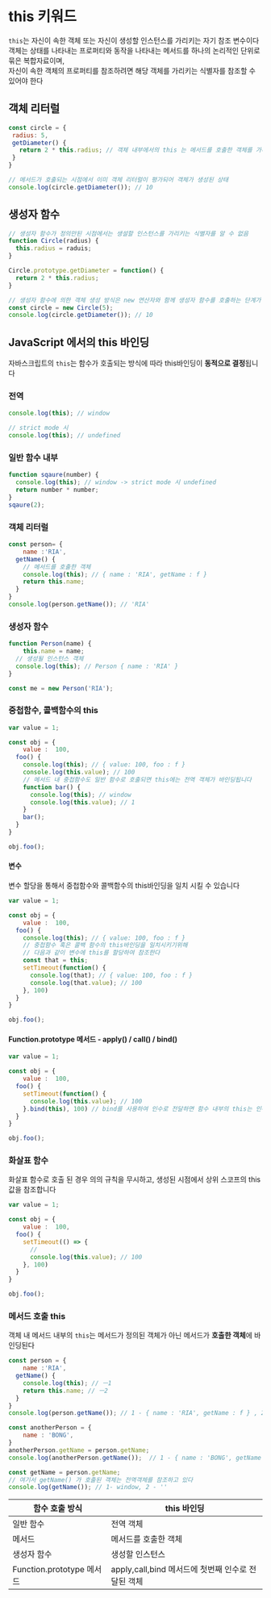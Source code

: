 # this 키워드
`this`는 자신이 속한 객체 또는 자신이 생성할 인스턴스를 가리키는 자기 참조 변수이다  
객체는 상태를 나타내는 프로퍼티와 동작을 나타내는 메서드를 하나의 논리적인 단위로 묶은 복합자료이며,  
자신이 속한 객체의 프로퍼티를 참조하려면 해당 객체를 가리키는 식별자를 참조할 수 있어야 한다

##  객체 리터럴
```js
const circle = {
 radius: 5,
 getDiameter() {
   return 2 * this.radius; // 객체 내부에서의 this 는 메서드를 호출한 객체를 가리킴
 }
}

// 메서드가 호출되는 시점에서 이미 객체 리터럴이 평가되어 객체가 생성된 상태
console.log(circle.getDiameter()); // 10
```

## 생성자 함수
```js
// 생성자 함수가 정의만된 시점에서는 생설할 인스턴스를 가리키는 식별자를 알 수 없음
function Circle(radius) {
  this.radius = raduis;
}

Circle.prototype.getDiameter = function() {
  return 2 * this.radius;
}

// 생성자 함수에 의한 객체 생성 방식은 new 연산자와 함께 생성자 함수를 호출하는 단계가 추가로 필요
const circle = new Circle(5);
console.log(circle.getDiameter()); // 10
```

## JavaScript 에서의 this 바인딩
자바스크립트의 `this`는 함수가 호출되는 방식에 따라 this바인딩이 **동적으로 결정**됩니다 

### 전역
```js
console.log(this); // window

// strict mode 시
console.log(this); // undefined
```

### 일반 함수 내부

```js
function sqaure(number) {
  console.log(this); // window -> strict mode 시 undefined
  return number * number;
}
sqaure(2);
```

### 객체 리터럴
```js
const person= {
	name :'RIA',
  getName() {
    // 메서드를 호출한 객체
    console.log(this); // { name : 'RIA', getName : f }
    return this.name;
  }
}
console.log(person.getName()); // 'RIA'
```

### 생성자 함수
```js
function Person(name) {
	this.name = name;
  // 생성될 인스턴스 객체
  console.log(this); // Person { name : 'RIA' }
}

const me = new Person('RIA'); 
```


### 중첩함수, 콜백함수의 this
```js
var value = 1;

const obj = {
	value :  100,
  foo() {
    console.log(this); // { value: 100, foo : f }
    console.log(this.value); // 100
    // 메서드 내 중첩함수도 일반 함수로 호출되면 this에는 전역 객체가 바인딩됩니다
    function bar() {
      console.log(this); // window
      console.log(this.value); // 1
    }
    bar();
  }
}

obj.foo();
```
#### 변수 
변수 할당을 통해서 중첩함수와 콜백함수의 this바인딩을 일치 시킬 수 있습니다
```js
var value = 1;

const obj = {
	value :  100,
  foo() {
    console.log(this); // { value: 100, foo : f }
    // 중첩함수 혹은 콜백 함수의 this바인딩을 일치시키기위해 
    // 다음과 같이 변수에 this를 할당하여 참조한다
    const that = this;
    setTimeout(function() {
      console.log(that); // { value: 100, foo : f }
      console.log(that.value); // 100
    }, 100)
  }
}

obj.foo();
```
#### Function.prototype 메서드 - apply() / call() / bind()
```js
var value = 1;

const obj = {
	value :  100,
  foo() {
    setTimeout(function() {
      console.log(this.value); // 100
    }.bind(this), 100) // bind를 사용하여 인수로 전달하면 함수 내부의 this는 인수로 전달된 객체가 된다 
  }
}

obj.foo();
```

### 화살표 함수
화살표 함수로 호출 된 경우 의의 규칙을 무시하고, 생성된 시점에서 상위 스코프의 this 값을 참조합니다
```js
var value = 1;

const obj = {
	value :  100,
  foo() {
    setTimeout(() => {
      // 
      console.log(this.value); // 100
    }, 100)
  }
}

obj.foo();
```

### 메서드 호출 this
객체 내 메서드 내부의 `this`는 메서드가 정의된 객체가 아닌 메서드가 **호출한 객체**에 바인딩된다
```js
const person = {
	name :'RIA',
  getName() {
    console.log(this); // ㅡ1
    return this.name; // ㅡ2
  }
}
console.log(person.getName()); // 1 - { name : 'RIA', getName : f } , 2 - 'RIA'

const anotherPerson = {
	name : 'BONG',
}
anotherPerson.getName = person.getName;
console.log(anotherPerson.getName());  // 1 - { name : 'BONG', getName : f } , 2 - 'BONG'

const getName = person.getName;
// 여기서 getName() 가 호출된 객체는 전역객체를 참조하고 있다
console.log(getName()); // 1- window, 2 - ''
```

| 함수 호출 방식 | this 바인딩 |
| --- | --- |
| 일반 함수 | 전역 객체 |
| 메서드| 메서드를 호출한 객체 |
| 생성자 함수 | 생성할 인스턴스 |
| Function.prototype 메서드 | apply,call,bind 메서드에 첫번째 인수로 전달된 객체 |
